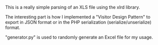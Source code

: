 This is a really simple parsing of an XLS file using the xlrd library.

The interesting part is how I implemented a "Visitor Design Pattern" to export in JSON format or in the PHP serialization (serialize/unserialize) format.

"generator.py" is used to randomly generate an Excel file for my usage.